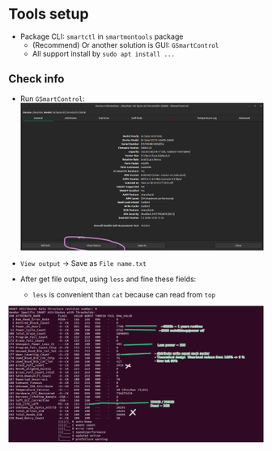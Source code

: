 # Tools setup
- Package CLI: `smartctl` in `smartmontools` package
    - (Recommend) Or another solution is GUI: `GSmartControl`
    - All support install by `sudo apt install ...`


## Check info
- Run `GSmartControl`:
![Gsmart](./img/Linux_Gsmartcontrol.png)

- `View output` -> Save as `File name.txt`
- After get file output, using `less` and fine these fields:
    - `less` is convenient than `cat` because can read from `top`

![Output report](./img/Linux_Gsmartcontrol_report.png)